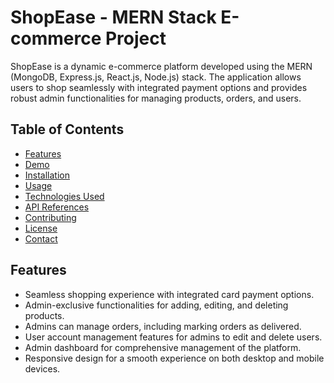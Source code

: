 # ShopEase - MERN Stack E-commerce Project

ShopEase is a dynamic e-commerce platform developed using the MERN (MongoDB, Express.js, React.js, Node.js) stack. The application allows users to shop seamlessly with integrated payment options and provides robust admin functionalities for managing products, orders, and users.

## Table of Contents

- [Features](#features)
- [Demo](#demo)
- [Installation](#installation)
- [Usage](#usage)
- [Technologies Used](#technologies-used)
- [API References](#api-references)
- [Contributing](#contributing)
- [License](#license)
- [Contact](#contact)

## Features

- Seamless shopping experience with integrated card payment options.
- Admin-exclusive functionalities for adding, editing, and deleting products.
- Admins can manage orders, including marking orders as delivered.
- User account management features for admins to edit and delete users.
- Admin dashboard for comprehensive management of the platform.
- Responsive design for a smooth experience on both desktop and mobile devices.
